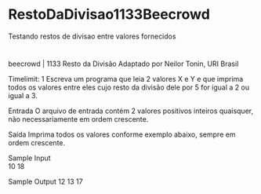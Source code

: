 # RestoDaDivisao1133Beecrowd
 Testando restos de divisao entre valores fornecidos
#
#
beecrowd | 1133
Resto da Divisão
Adaptado por Neilor Tonin, URI  Brasil

Timelimit: 1
Escreva um programa que leia 2 valores X e Y e que imprima todos os valores entre eles cujo resto da divisão dele por 5 for igual a 2 ou igual a 3.

Entrada
O arquivo de entrada contém 2 valores positivos inteiros quaisquer, não necessariamente em ordem crescente.

Saída
Imprima todos os valores conforme exemplo abaixo, sempre em ordem crescente.

Sample Input	
10
18

Sample Output
12
13
17
